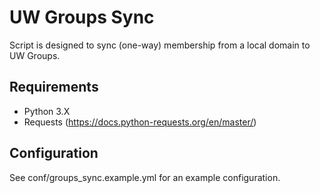# UW Groups Sync

Script is designed to sync (one-way)  membership from a local domain to UW Groups.

## Requirements

* Python 3.X
* Requests (https://docs.python-requests.org/en/master/)

## Configuration

See conf/groups_sync.example.yml for an example configuration.
